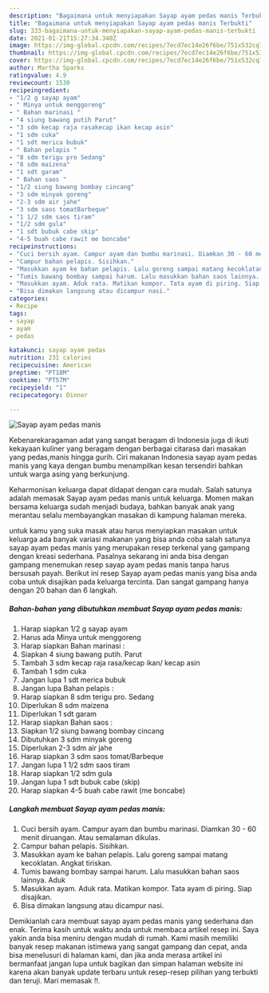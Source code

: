 ```yaml
---
description: "Bagaimana untuk menyiapakan Sayap ayam pedas manis Terbukti"
title: "Bagaimana untuk menyiapakan Sayap ayam pedas manis Terbukti"
slug: 333-bagaimana-untuk-menyiapakan-sayap-ayam-pedas-manis-terbukti
date: 2021-01-21T15:27:34.340Z
image: https://img-global.cpcdn.com/recipes/7ecd7ec14e26f6be/751x532cq70/sayap-ayam-pedas-manis-foto-resep-utama.jpg
thumbnail: https://img-global.cpcdn.com/recipes/7ecd7ec14e26f6be/751x532cq70/sayap-ayam-pedas-manis-foto-resep-utama.jpg
cover: https://img-global.cpcdn.com/recipes/7ecd7ec14e26f6be/751x532cq70/sayap-ayam-pedas-manis-foto-resep-utama.jpg
author: Martha Sparks
ratingvalue: 4.9
reviewcount: 1530
recipeingredient:
- "1/2 g sayap ayam"
- " Minya untuk menggoreng"
- " Bahan marinasi "
- "4 siung bawang putih Parut"
- "3 sdm kecap raja rasakecap ikan kecap asin"
- "1 sdm cuka"
- "1 sdt merica bubuk"
- " Bahan pelapis "
- "8 sdm terigu pro Sedang"
- "8 sdm maizena"
- "1 sdt garam"
- " Bahan saos "
- "1/2 siung bawang bombay cincang"
- "3 sdm minyak goreng"
- "2-3 sdm air jahe"
- "3 sdm saos tomatBarbeque"
- "1 1/2 sdm saos tiram"
- "1/2 sdm gula"
- "1 sdt bubuk cabe skip"
- "4-5 buah cabe rawit me boncabe"
recipeinstructions:
- "Cuci bersih ayam. Campur ayam dan bumbu marinasi. Diamkan 30 - 60 menit diruangan. Atau semalaman dikulas."
- "Campur bahan pelapis. Sisihkan."
- "Masukkan ayam ke bahan pelapis. Lalu goreng sampai matang kecoklatan. Angkat tiriskan."
- "Tumis bawang bombay sampai harum. Lalu masukkan bahan saos lainnya. Aduk"
- "Masukkan ayam. Aduk rata. Matikan kompor. Tata ayam di piring. Siap disajikan."
- "Bisa dimakan langsung atau dicampur nasi."
categories:
- Recipe
tags:
- sayap
- ayam
- pedas

katakunci: sayap ayam pedas 
nutrition: 231 calories
recipecuisine: American
preptime: "PT18M"
cooktime: "PT57M"
recipeyield: "1"
recipecategory: Dinner

---
```



![Sayap ayam pedas manis](https://img-global.cpcdn.com/recipes/7ecd7ec14e26f6be/751x532cq70/sayap-ayam-pedas-manis-foto-resep-utama.jpg)

Kebenarekaragaman adat yang sangat beragam di Indonesia juga di ikuti kekayaan kuliner yang beragam dengan berbagai citarasa dari masakan yang pedas,manis hingga gurih. Ciri makanan Indonesia sayap ayam pedas manis yang kaya dengan bumbu menampilkan kesan tersendiri bahkan untuk warga asing yang berkunjung.




Keharmonisan keluarga dapat didapat dengan cara mudah. Salah satunya adalah memasak Sayap ayam pedas manis untuk keluarga. Momen makan bersama keluarga sudah menjadi budaya, bahkan banyak anak yang merantau selalu membayangkan masakan di kampung halaman mereka.

untuk kamu yang suka masak atau harus menyiapkan masakan untuk keluarga ada banyak variasi makanan yang bisa anda coba salah satunya sayap ayam pedas manis yang merupakan resep terkenal yang gampang dengan kreasi sederhana. Pasalnya sekarang ini anda bisa dengan gampang menemukan resep sayap ayam pedas manis tanpa harus bersusah payah.
Berikut ini resep Sayap ayam pedas manis yang bisa anda coba untuk disajikan pada keluarga tercinta. Dan sangat gampang hanya dengan 20 bahan dan 6 langkah.


<!--inarticleads1-->

##### Bahan-bahan yang dibutuhkan membuat Sayap ayam pedas manis:

1. Harap siapkan 1/2 g sayap ayam
1. Harus ada  Minya untuk menggoreng
1. Harap siapkan  Bahan marinasi :
1. Siapkan 4 siung bawang putih. Parut
1. Tambah 3 sdm kecap raja rasa/kecap ikan/ kecap asin
1. Tambah 1 sdm cuka
1. Jangan lupa 1 sdt merica bubuk
1. Jangan lupa  Bahan pelapis :
1. Harap siapkan 8 sdm terigu pro. Sedang
1. Diperlukan 8 sdm maizena
1. Diperlukan 1 sdt garam
1. Harap siapkan  Bahan saos :
1. Siapkan 1/2 siung bawang bombay cincang
1. Dibutuhkan 3 sdm minyak goreng
1. Diperlukan 2-3 sdm air jahe
1. Harap siapkan 3 sdm saos tomat/Barbeque
1. Jangan lupa 1 1/2 sdm saos tiram
1. Harap siapkan 1/2 sdm gula
1. Jangan lupa 1 sdt bubuk cabe (skip)
1. Harap siapkan 4-5 buah cabe rawit (me boncabe)




<!--inarticleads2-->

##### Langkah membuat  Sayap ayam pedas manis:

1. Cuci bersih ayam. Campur ayam dan bumbu marinasi. Diamkan 30 - 60 menit diruangan. Atau semalaman dikulas.
1. Campur bahan pelapis. Sisihkan.
1. Masukkan ayam ke bahan pelapis. Lalu goreng sampai matang kecoklatan. Angkat tiriskan.
1. Tumis bawang bombay sampai harum. Lalu masukkan bahan saos lainnya. Aduk
1. Masukkan ayam. Aduk rata. Matikan kompor. Tata ayam di piring. Siap disajikan.
1. Bisa dimakan langsung atau dicampur nasi.




Demikianlah cara membuat sayap ayam pedas manis yang sederhana dan enak. Terima kasih untuk waktu anda untuk membaca artikel resep ini. Saya yakin anda bisa meniru dengan mudah di rumah. Kami masih memiliki banyak resep makanan istimewa yang sangat gampang dan cepat, anda bisa menelusuri di halaman kami, dan jika anda merasa artikel ini bermanfaat jangan lupa untuk bagikan dan simpan halaman website ini karena akan banyak update terbaru untuk resep-resep pilihan yang terbukti dan teruji. Mari memasak !!. 

